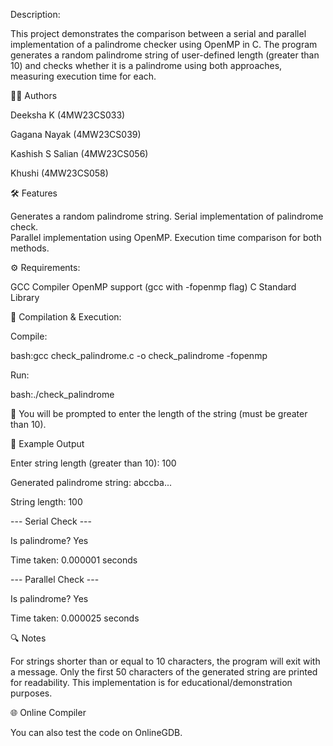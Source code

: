 Description:

This project demonstrates the comparison between a serial and parallel implementation of a palindrome checker using OpenMP in C. 
The program generates a random palindrome string of user-defined length (greater than 10) and checks whether it is a palindrome using both approaches, measuring execution time for each.

👨‍💻 Authors

Deeksha K (4MW23CS033)

Gagana Nayak (4MW23CS039)

Kashish S Salian (4MW23CS056)

Khushi (4MW23CS058)

🛠️ Features

Generates a random palindrome string.
Serial implementation of palindrome check.  
Parallel implementation using OpenMP.
Execution time comparison for both methods.

⚙️ Requirements:

GCC Compiler
OpenMP support (gcc with -fopenmp flag)
C Standard Library

🚀 Compilation & Execution:

Compile:

bash:gcc check_palindrome.c -o check_palindrome -fopenmp

Run:

bash:./check_palindrome

🔸 You will be prompted to enter the length of the string (must be greater than 10).

🧪 Example Output

Enter string length (greater than 10): 100

Generated palindrome string: abccba...

String length: 100

--- Serial Check ---

Is palindrome? Yes

Time taken: 0.000001 seconds

--- Parallel Check ---

Is palindrome? Yes

Time taken: 0.000025 seconds

🔍 Notes

For strings shorter than or equal to 10 characters, the program will exit with a message.
Only the first 50 characters of the generated string are printed for readability.
This implementation is for educational/demonstration purposes.

🌐 Online Compiler

You can also test the code on OnlineGDB.

